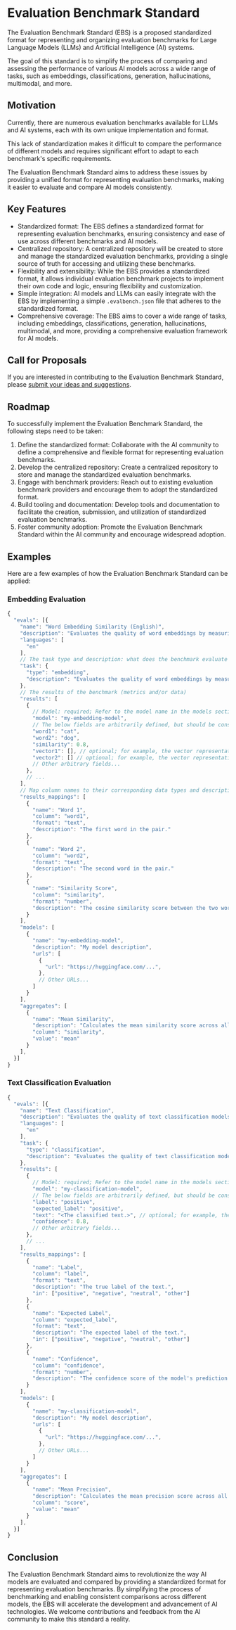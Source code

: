 # Evaluation Benchmark Standard

The Evaluation Benchmark Standard (EBS) is a proposed standardized format for representing and organizing evaluation benchmarks for Large Language Models (LLMs) and Artificial Intelligence (AI) systems.

The goal of this standard is to simplify the process of comparing and assessing the performance of various AI models across a wide range of tasks, such as embeddings, classifications, generation, hallucinations, multimodal, and more.

## Motivation

Currently, there are numerous evaluation benchmarks available for LLMs and AI systems, each with its own unique implementation and format.

This lack of standardization makes it difficult to compare the performance of different models and requires significant effort to adapt to each benchmark's specific requirements.

The Evaluation Benchmark Standard aims to address these issues by providing a unified format for representing evaluation benchmarks, making it easier to evaluate and compare AI models consistently.

## Key Features

- Standardized format: The EBS defines a standardized format for representing evaluation benchmarks, ensuring consistency and ease of use across different benchmarks and AI models.
- Centralized repository: A centralized repository will be created to store and manage the standardized evaluation benchmarks, providing a single source of truth for accessing and utilizing these benchmarks.
- Flexibility and extensibility: While the EBS provides a standardized format, it allows individual evaluation benchmark projects to implement their own code and logic, ensuring flexibility and customization.
- Simple integration: AI models and LLMs can easily integrate with the EBS by implementing a simple `.evalbench.json` file that adheres to the standardized format.
- Comprehensive coverage: The EBS aims to cover a wide range of tasks, including embeddings, classifications, generation, hallucinations, multimodal, and more, providing a comprehensive evaluation framework for AI models.

## Call for Proposals

If you are interested in contributing to the Evaluation Benchmark Standard, please [submit your ideas and suggestions](https://github.com/theaifatherco/eval-bench-standard/discussions/new?category=ideas).

## Roadmap

To successfully implement the Evaluation Benchmark Standard, the following steps need to be taken:

1. Define the standardized format: Collaborate with the AI community to define a comprehensive and flexible format for representing evaluation benchmarks.
2. Develop the centralized repository: Create a centralized repository to store and manage the standardized evaluation benchmarks.
3. Engage with benchmark providers: Reach out to existing evaluation benchmark providers and encourage them to adopt the standardized format.
4. Build tooling and documentation: Develop tools and documentation to facilitate the creation, submission, and utilization of standardized evaluation benchmarks.
5. Foster community adoption: Promote the Evaluation Benchmark Standard within the AI community and encourage widespread adoption.


## Examples

Here are a few examples of how the Evaluation Benchmark Standard can be applied:

### Embedding Evaluation

```js
{
  "evals": [{
    "name": "Word Embedding Similarity (English)",
    "description": "Evaluates the quality of word embeddings by measuring the cosine similarity between word pairs.",
    "languages": [
      "en"
    ],
    // The task type and description: what does the benchmark evaluate specifically?
    "task": {
      "type": "embedding",
      "description": "Evaluates the quality of word embeddings by measuring the cosine similarity between word pairs."
    },
    // The results of the benchmark (metrics and/or data)
    "results": [
      {
        // Model: required; Refer to the model name in the models section
        "model": "my-embedding-model",
        // The below fields are arbitrarily defined, but should be consistent across all results
        "word1": "cat",
        "word2": "dog",
        "similarity": 0.8,
        "vector1": [], // optional; for example, the vector representation of the first word
        "vector2": [] // optional; for example, the vector representation of the second word
        // Other arbitrary fields...
      },
      // ...
    ],
    // Map column names to their corresponding data types and descriptions
    "results_mappings": [
      {
        "name": "Word 1",
        "column": "word1",
        "format": "text",
        "description": "The first word in the pair."
      },
      {
        "name": "Word 2",
        "column": "word2",
        "format": "text",
        "description": "The second word in the pair."
      },
      {
        "name": "Similarity Score",
        "column": "similarity",
        "format": "number",
        "description": "The cosine similarity score between the two words."
      }
    ],
    "models": [
      {
        "name": "my-embedding-model",
        "description": "My model description",
        "urls": [
          {
            "url": "https://huggingface.com/...",
          },
          // Other URLs...
        ]
      }
    ],
    "aggregates": [
      {
        "name": "Mean Similarity",
        "description": "Calculates the mean similarity score across all word pairs.",
        "column": "similarity",
        "value": "mean"
      }
    ],
  }]
}
```

### Text Classification Evaluation

```js
{
  "evals": [{
    "name": "Text Classification",
    "description": "Evaluates the quality of text classification models by measuring the precision, recall, and F1 score.",
    "languages": [
      "en"
    ],
    "task": {
      "type": "classification",
      "description": "Evaluates the quality of text classification models by measuring the precision, recall, and F1 score."
    },
    "results": [
      {
        // Model: required; Refer to the model name in the models section
        "model": "my-classification-model",
        // The below fields are arbitrarily defined, but should be consistent across all results
        "label": "positive",
        "expected_label": "positive",
        "text": "<The classified text.>", // optional; for example, the text that was classified
        "confidence": 0.8,
        // Other arbitrary fields...
      },
      // ...
    ],
    "results_mappings": [
      {
        "name": "Label",
        "column": "label",
        "format": "text",
        "description": "The true label of the text.",
        "in": ["positive", "negative", "neutral", "other"]
      },
      {
        "name": "Expected Label",
        "column": "expected_label",
        "format": "text",
        "description": "The expected label of the text.",
        "in": ["positive", "negative", "neutral", "other"]
      },
      {
        "name": "Confidence",
        "column": "confidence",
        "format": "number",
        "description": "The confidence score of the model's prediction.",
      }
    ],
    "models": [
      {
        "name": "my-classification-model",
        "description": "My model description",
        "urls": [
          {
            "url": "https://huggingface.com/...",
          },
          // Other URLs...
        ]
      }
    ],
    "aggregates": [
      {
        "name": "Mean Precision",
        "description": "Calculates the mean precision score across all labels.",
        "column": "score",
        "value": "mean"
      }
    ],
  }]
}
```

## Conclusion

The Evaluation Benchmark Standard aims to revolutionize the way AI models are evaluated and compared by providing a standardized format for representing evaluation benchmarks. By simplifying the process of benchmarking and enabling consistent comparisons across different models, the EBS will accelerate the development and advancement of AI technologies. We welcome contributions and feedback from the AI community to make this standard a reality.
